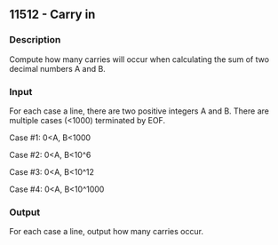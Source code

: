 ## 11512 - Carry in

### Description

Compute how many carries will occur when calculating the sum of two decimal numbers A and B.

### Input

For each case a line, there are two positive integers A and B. There are multiple cases (<1000) terminated by EOF.

Case #1: 0<A, B<1000

Case #2: 0<A, B<10^6

Case #3: 0<A, B<10^12

Case #4: 0<A, B<10^1000

### Output

For each case a line, output how many carries occur.